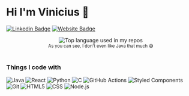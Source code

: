 # Hi I'm Vinicius 👋

[![Linkedin Badge](https://img.shields.io/badge/-Vinicius-blue?style=flat&logo=Linkedin&logoColor=white&link=www.linkedin.com/in/marcos-vinicius-44a011259)](www.linkedin.com/in/marcos-vinicius-44a011259)
[![Website Badge](https://img.shields.io/badge/-vinizxdev-47CCCC?style=flat&logo=Google-Chrome&logoColor=white&link=https://portifolio-alternativo-bqb0pqbww-vinicius-projects-e6aa3f6e.vercel.app/)](https://portifolio-alternativo-bqb0pqbww-vinicius-projects-e6aa3f6e.vercel.app/)

<div align="center">
  <img width="" src="https://github-readme-stats.vercel.app/api/top-langs/?username=v1nizx&layout=compact&hide_title=1&card_width=300" alt="Top language used in my repos" />
  <br />
  <small>As you can see, I don't even like Java that much 😅</small>
  <br />
  <br />
</div>

<h3>Things I code with</h3>
<p>
  <img alt="Java" src="https://img.shields.io/badge/Java-ED8B00?style=for-the-badge&logo=openjdk&logoColor=white">
  <img alt="React" src="https://img.shields.io/badge/-React-45b8d8?style=flat-square&logo=react&logoColor=white" />
  <img alt="Python" src="https://img.shields.io/badge/-Python-3776AB?style=flat-square&logo=python&logoColor=white" />
  <img alt="C" src="https://img.shields.io/badge/-C-A8B9CC?style=flat-square&logo=c&logoColor=white" />
  <img alt="GitHub Actions" src="https://img.shields.io/badge/-GitHub_Actions-2088FF?style=flat-square&logo=github-actions&logoColor=white" />
  <img alt="Styled Components" src="https://img.shields.io/badge/-Styled_Components-db7092?style=flat-square&logo=styled-components&logoColor=white" />
  <img alt="Git" src="https://img.shields.io/badge/-Git-F05032?style=flat-square&logo=git&logoColor=white" />
  <img alt="HTML5" src="https://img.shields.io/badge/-HTML5-E34F26?style=flat-square&logo=html5&logoColor=white" />
  <img alt="CSS" src="https://img.shields.io/badge/-CSS-E34F26?style=flat-square&logo=css&logoColor=white">
  <img alt="Node.js" src="https://img.shields.io/badge/-Node.js-43853d?style=flat-square&logo=node.js&logoColor=white" />
</p>
